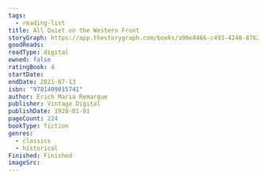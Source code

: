 ```yaml
---
tags:
  - reading-list
title: All Quiet on the Western Front
storyGraph: https://app.thestorygraph.com/books/a96e8466-c493-4248-8762-0771e9ecbc84
goodReads:
readType: digital
owned: false
ratingBook: 4
startDate:
endDate: 2021-07-13
isbn: "9781409015741"
author: Erich Maria Remarque
publisher: Vintage Digital
publishDate: 1928-01-01
pageCount: 224
bookType: fiction
genres:
  - classics
  - historical
Finished: Finished
imageSrc:
---
```

